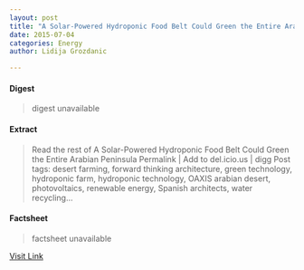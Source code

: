 ```yaml
---
layout: post
title: "A Solar-Powered Hydroponic Food Belt Could Green the Entire Arabian Peninsula"
date: 2015-07-04
categories: Energy
author: Lidija Grozdanic

---
```



#### Digest
>digest unavailable

#### Extract
>Read the rest of A Solar-Powered Hydroponic Food Belt Could Green the Entire Arabian Peninsula Permalink | Add to del.icio.us | digg Post tags: desert farming, forward thinking architecture, green technology, hydroponic farm, hydroponic technology, OAXIS arabian desert, photovoltaics, renewable energy, Spanish architects, water recycling...

#### Factsheet
>factsheet unavailable

[Visit Link](http://inhabitat.com/oaxis-project-aims-to-green-the-entire-arabian-peninsula-with-a-solar-powered-hydroponic-food-belt/)


